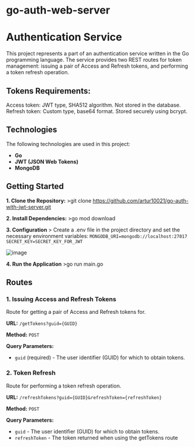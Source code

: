 # go-auth-web-server

# Authentication Service

This project represents a part of an authentication service written in the Go programming language. The service provides two REST routes for token management: issuing a pair of Access and Refresh tokens, and performing a token refresh operation.

## **Tokens Requirements:**
Access token: JWT type, SHA512 algorithm. Not stored in the database.
Refresh token: Custom type, base64 format. Stored securely using bcrypt.

## Technologies

The following technologies are used in this project:

- **Go**
- **JWT (JSON Web Tokens)**
- **MongoDB**
## Getting Started
 **1. Clone the Repository:** >git clone https://github.com/artur10021/go-auth-with-jwt-server.git
 
 **2. Install Dependencies:** >go mod download

 **3. Configuration** > Create a .env file in the project directory and set the necessary environment variables: 
`MONGODB_URI=mongodb://localhost:27017`
`SECRET_KEY=SECRET_KEY_FOR_JWT`

![image](https://github.com/artur10021/go-auth-with-jwt-server/assets/66840544/f7a9e306-39ed-48ec-a6e9-6f015ca6a4c6)

 **4. Run the Application** >go run main.go 

## Routes

### 1. Issuing Access and Refresh Tokens

Route for getting a pair of Access and Refresh tokens for.

**URL:** `/getTokens?guid={GUID}`

**Method:** `POST`

**Query Parameters:**
- `guid` (required) - The user identifier (GUID) for which to obtain tokens.

### 2. Token Refresh

Route for performing a token refresh operation.

**URL:** `/refreshTokens?guid={GUID}&refreshToken={refreshToken}`

**Method:** `POST`

**Query Parameters:**
- `guid` - The user identifier (GUID) for which to obtain tokens.
- `refreshToken` - The token returned when using the getTokens route

